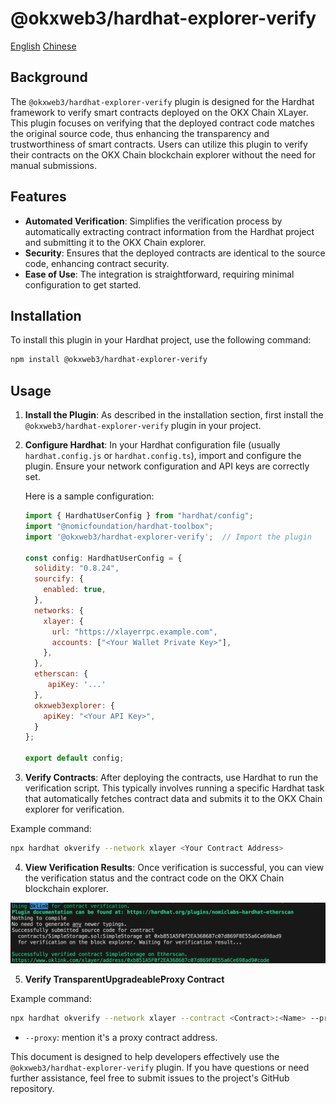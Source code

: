 # @okxweb3/hardhat-explorer-verify

[English](./README.md)
[Chinese](./README_ZH.md)

## Background

The `@okxweb3/hardhat-explorer-verify` plugin is designed for the Hardhat framework to verify smart contracts deployed on the OKX Chain XLayer. This plugin focuses on verifying that the deployed contract code matches the original source code, thus enhancing the transparency and trustworthiness of smart contracts. Users can utilize this plugin to verify their contracts on the OKX Chain blockchain explorer without the need for manual submissions.

## Features

- **Automated Verification**: Simplifies the verification process by automatically extracting contract information from the Hardhat project and submitting it to the OKX Chain explorer.
- **Security**: Ensures that the deployed contracts are identical to the source code, enhancing contract security.
- **Ease of Use**: The integration is straightforward, requiring minimal configuration to get started.

## Installation

To install this plugin in your Hardhat project, use the following command:

```bash
npm install @okxweb3/hardhat-explorer-verify
```

## Usage

1. **Install the Plugin**: As described in the installation section, first install the `@okxweb3/hardhat-explorer-verify` plugin in your project.

2. **Configure Hardhat**: In your Hardhat configuration file (usually `hardhat.config.js` or `hardhat.config.ts`), import and configure the plugin. Ensure your network configuration and API keys are correctly set.

   Here is a sample configuration:

   ```javascript
   import { HardhatUserConfig } from "hardhat/config";
   import "@nomicfoundation/hardhat-toolbox";
   import '@okxweb3/hardhat-explorer-verify';  // Import the plugin

   const config: HardhatUserConfig = {
     solidity: "0.8.24",
     sourcify: {
       enabled: true,
     },
     networks: {
       xlayer: {
         url: "https://xlayerrpc.example.com",
         accounts: ["<Your Wallet Private Key>"],
       },
     },
     etherscan: {
        apiKey: '...'
     },
     okxweb3explorer: {
       apiKey: "<Your API Key>",
     }
   };

   export default config;
   ```

3. **Verify Contracts**: After deploying the contracts, use Hardhat to run the verification script. This typically involves running a specific Hardhat task that automatically fetches contract data and submits it to the OKX Chain explorer for verification.

Example command:

```bash
npx hardhat okverify --network xlayer <Your Contract Address>
```

4. **View Verification Results**: Once verification is successful, you can view the verification status and the contract code on the OKX Chain blockchain explorer.

![deploy](./public/deploy.png)

5. **Verify TransparentUpgradeableProxy Contract**

Example command:
```bash
npx hardhat okverify --network xlayer --contract <Contract>:<Name> --proxy <address>
```

- `--proxy`: mention it's a proxy contract address.

This document is designed to help developers effectively use the `@okxweb3/hardhat-explorer-verify` plugin. If you have questions or need further assistance, feel free to submit issues to the project's GitHub repository.